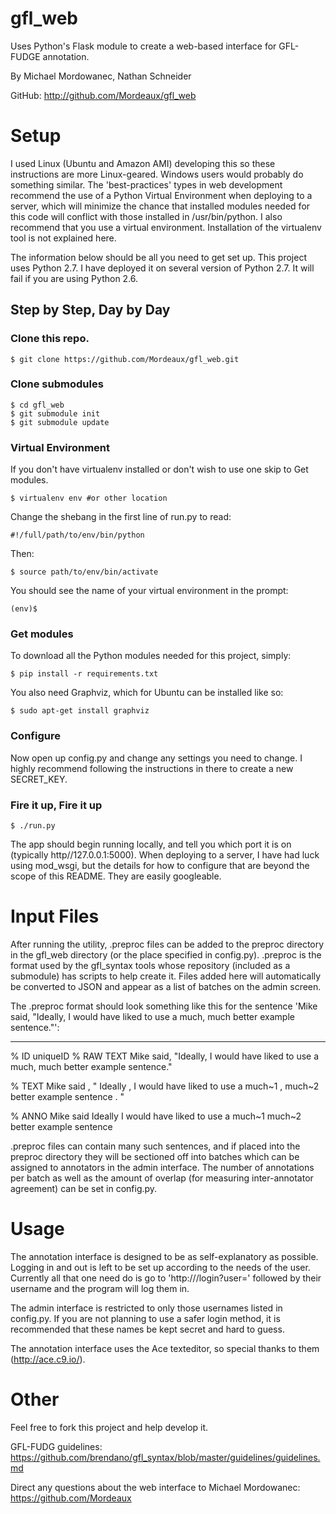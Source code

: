 gfl_web
=======

Uses Python's Flask module to create a web-based interface for GFL-FUDGE annotation. 

By Michael Mordowanec, Nathan Schneider

GitHub: http://github.com/Mordeaux/gfl_web

Setup
=====
I used Linux (Ubuntu and Amazon AMI) developing this so these instructions are more Linux-geared. Windows users would probably do something similar. The 'best-practices' types in web development recommend the use of a Python Virtual Environment when deploying to a server, which will minimize the chance that installed modules needed for this code will conflict with those installed in /usr/bin/python. I also recommend that you use a virtual environment. Installation of the virtualenv tool is not explained here.

The information below should be all you need to get set up. This project uses Python 2.7. I have deployed it on several version of Python 2.7. It will fail if you are using Python 2.6. 

Step by Step, Day by Day
------------------------
### Clone this repo.
```
$ git clone https://github.com/Mordeaux/gfl_web.git
```
### Clone submodules
```shell
$ cd gfl_web
$ git submodule init
$ git submodule update
```
### Virtual Environment
If you don't have virtualenv installed or don't wish to use one skip to Get modules.
```
$ virtualenv env #or other location
```
Change the shebang in the first line of run.py to read:
```
#!/full/path/to/env/bin/python
```
Then:
```
$ source path/to/env/bin/activate
```
You should see the name of your virtual environment in the prompt:
```
(env)$
```
### Get modules
To download all the Python modules needed for this project, simply:
```
$ pip install -r requirements.txt
```
You also need Graphviz, which for Ubuntu can be installed like so:
```
$ sudo apt-get install graphviz
```
### Configure
Now open up config.py and change any settings you need to change. I highly recommend following the instructions in there to create a new SECRET_KEY.

### Fire it up, Fire it up
```
$ ./run.py
```
The app should begin running locally, and tell you which port it is on (typically http//127.0.0.1:5000). When deploying to a server, I have had luck using mod_wsgi, but the details for how to configure that are beyond the scope of this README. They are easily googleable.


Input Files
===========

After running the utility, .preproc files can be added to the preproc directory in the gfl_web directory (or the place specified in config.py). .preproc is the format used by the gfl_syntax tools whose repository (included as a submodule) has scripts to help create it. Files added here will automatically be converted to JSON and appear as a list of batches on the admin screen.

The .preproc format should look something like this for the sentence 'Mike said, "Ideally, I would have liked to use a much, much better example sentence."':

---
% ID uniqueID
% RAW TEXT
Mike said, "Ideally, I would have liked to use a much, much better example sentence."

% TEXT
Mike said , " Ideally , I would have liked to use a much~1 , much~2 better example sentence . "

% ANNO
Mike said Ideally I would have liked to use a much~1 much~2 better example sentence

.preproc files can contain many such sentences, and if placed into the preproc directory they will be sectioned off into batches which can be assigned to annotators in the admin interface. The number of annotations per batch as well as the amount of overlap (for measuring inter-annotator agreement) can be set in config.py.

Usage
=====
The annotation interface is designed to be as self-explanatory as possible. Logging in and out is left to be set up according to the needs of the user. Currently all that one need do is go to 'http://<domain or IP>/login?user=' followed by their username and the program will log them in. 

The admin interface is restricted to only those usernames listed in config.py. If you are not planning to use a safer login method, it is recommended that these names be kept secret and hard to guess.

The annotation interface uses the Ace texteditor, so special thanks to them (http://ace.c9.io/). 


Other
=====
Feel free to fork this project and help develop it.

GFL-FUDG guidelines:
https://github.com/brendano/gfl_syntax/blob/master/guidelines/guidelines.md

Direct any questions about the web interface to Michael Mordowanec:
https://github.com/Mordeaux

